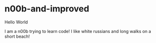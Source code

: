 # n00b-and-improved

Hello World

I am a n00b trying to learn code!
I like white russians and long walks on a short beach!
